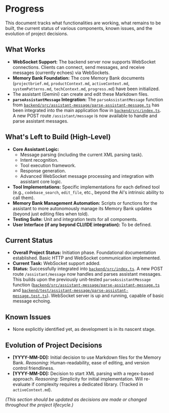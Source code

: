 # Progress

This document tracks what functionalities are working, what remains to be built, the current status of various components, known issues, and the evolution of project decisions.

## What Works

-   **WebSocket Support:** The backend server now supports WebSocket connections. Clients can connect, send messages, and receive messages (currently echoes) via WebSockets.
-   **Memory Bank Foundation:** The core Memory Bank documents (`projectbrief.md`, `productContext.md`, `activeContext.md`, `systemPatterns.md`, `techContext.md`, `progress.md`) have been initialized.
-   The assistant (Gemini) can create and edit these Markdown files.
-   **`parseAssistantMessage` Integration:** The `parseAssistantMessage` function from [`backend/src/assistant-message/parse-assistant-message.ts`](backend/src/assistant-message/parse-assistant-message.ts) has been integrated into the main application flow in [`backend/src/index.ts`](backend/src/index.ts). A new POST route `/assistant/message` is now available to handle and parse assistant messages.

## What's Left to Build (High-Level)

-   **Core Assistant Logic:**
    -   Message parsing (including the current XML parsing task).
    -   Intent recognition.
    -   Tool execution framework.
    -   Response generation.
    -   Advanced WebSocket message processing and integration with assistant core logic.
-   **Tool Implementations:** Specific implementations for each defined tool (e.g., `codebase_search`, `edit_file`, etc., beyond the AI's intrinsic ability to call them).
-   **Memory Bank Management Automation:** Scripts or functions for the assistant to more autonomously manage its Memory Bank updates (beyond just editing files when told).
-   **Testing Suite:** Unit and integration tests for all components.
-   **User Interface (if any beyond CLI/IDE integration):** To be defined.

## Current Status

-   **Overall Project Status:** Initiation phase. Foundational documentation established. Basic HTTP and WebSocket communication implemented.
-   **Current Task:** WebSocket support added.
-   **Status:** Successfully integrated into [`backend/src/index.ts`](backend/src/index.ts). A new POST route `/assistant/message` now handles and parses assistant messages. This builds upon the previously unit-tested `parseAssistantMessage` function ([`backend/src/assistant-message/parse-assistant-message.ts`](backend/src/assistant-message/parse-assistant-message.ts) and [`backend/test/assistant-message/parse-assistant-message.test.ts`](backend/test/assistant-message/parse-assistant-message.test.ts)). WebSocket server is up and running, capable of basic message echoing.

## Known Issues

-   None explicitly identified yet, as development is in its nascent stage.

## Evolution of Project Decisions

-   **[YYYY-MM-DD]:** Initial decision to use Markdown files for the Memory Bank. *Reasoning:* Human-readability, ease of editing, and version control friendliness.
-   **[YYYY-MM-DD]:** Decision to start XML parsing with a regex-based approach. *Reasoning:* Simplicity for initial implementation. Will re-evaluate if complexity requires a dedicated library. (Tracked in `activeContext.md`).

*(This section should be updated as decisions are made or changed throughout the project lifecycle.)* 